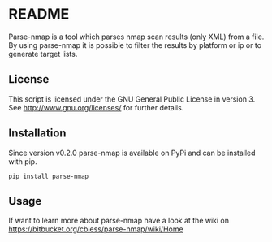 # README

Parse-nmap is a tool which parses nmap scan results (only XML) from a file. By using parse-nmap it is possible to filter the results by platform or ip or to generate target lists.


## License
This script is licensed under the GNU General Public License in version 3. See http://www.gnu.org/licenses/ for further details.

## Installation
Since version v0.2.0 parse-nmap is available on PyPi and can be installed with pip.


`pip install parse-nmap`


## Usage
If want to learn more about parse-nmap have a look at the wiki on https://bitbucket.org/cbless/parse-nmap/wiki/Home